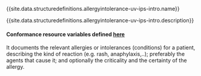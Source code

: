 {{site.data.structuredefinitions.allergyintolerance-uv-ips-intro.name}}

{{site.data.structuredefinitions.allergyintolerance-uv-ips-intro.description}}

#### Conformance resource variables defined [here](http://wiki.hl7.org/index.php?title=IG_Publisher_Documentation#Jekyll)

It documents the relevant allergies or intolerances (conditions) for a patient, describing the kind of reaction (e.g. rash, anaphylaxis,..); preferably the agents that cause it; and optionally the criticality and the certainty of the allergy.
